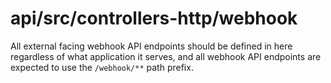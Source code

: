 # api/src/controllers-http/webhook
All external facing webhook API endpoints should be defined in here regardless of what application it serves, and all webhook API endpoints are expected to use the `/webhook/**` path prefix.

